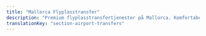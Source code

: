 ```yaml
---
title: "Mallorca Flyplasstransfer"
description: "Premium flyplasstransfertjenester på Mallorca. Komfortabel transport fra Palma flyplass til hotellet ditt med plass for sykler. Bestill din transfer."
translationKey: "section-airport-transfers"
---
```

